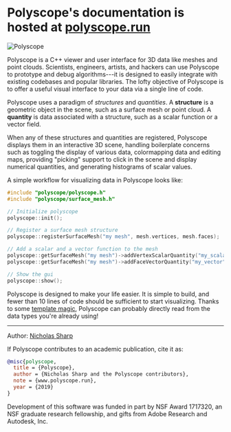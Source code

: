 # Polyscope's documentation is hosted at [polyscope.run](http://polyscope.run)

![Polyscope](http://polyscope.run/media/teaser.svg)


Polyscope is a C++ viewer and user interface for 3D data like meshes and point clouds. Scientists, engineers, artists, and hackers can use Polyscope to prototype and debug algorithms---it is designed to easily integrate with existing codebases and popular libraries.  The lofty objective of Polyscope is to offer a useful visual interface to your data via a single line of code.

Polyscope uses a paradigm of *structures* and *quantities*. A **structure** is a geometric object in the scene, such as a surface mesh or point cloud. A **quantity** is data associated with a structure, such as a scalar function or a vector field.

When any of these structures and quantities are registered, Polyscope displays them in an interactive 3D scene, handling boilerplate concerns such as toggling the display of various data, colormapping data and editing maps, providing "picking" support to click in the scene and display numerical quantities, and generating histograms of scalar values.

A simple workflow for visualizing data in Polyscope looks like:
``` C++
#include "polyscope/polyscope.h"
#include "polyscope/surface_mesh.h"

// Initialize polyscope
polyscope::init();

// Register a surface mesh structure
polyscope::registerSurfaceMesh("my mesh", mesh.vertices, mesh.faces);

// Add a scalar and a vector function to the mesh
polyscope::getSurfaceMesh("my mesh")->addVertexScalarQuantity("my_scalar", scalarQuantity);
polyscope::getSurfaceMesh("my mesh")->addFaceVectorQuantity("my_vector", vectorQuantity);

// Show the gui
polyscope::show();
```

Polyscope is designed to make your life easier. It is simple to build, and fewer than 10 lines of code should be sufficient to start visualizing. Thanks to some [template magic](http://polyscope.run/data_adaptors/), Polyscope can probably directly read from the data types you're already using!

---
Author: [Nicholas Sharp](http://www.nmwsharp.com)

If Polyscope contributes to an academic publication, cite it as:
```bib
@misc{polyscope,
  title = {Polyscope},
  author = {Nicholas Sharp and the Polyscope contributors},
  note = {www.polyscope.run},
  year = {2019}
}
```

Development of this software was funded in part by NSF Award 1717320, an NSF graduate research fellowship, and gifts from Adobe Research and Autodesk, Inc.
